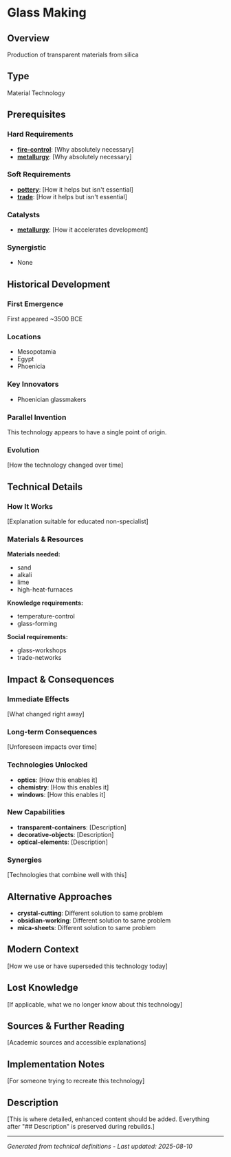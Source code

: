 # Glass Making

## Overview
Production of transparent materials from silica

## Type
Material Technology

## Prerequisites

### Hard Requirements
- **[fire-control](../fire-control/README.md)**: [Why absolutely necessary]
- **[metallurgy](../metallurgy/README.md)**: [Why absolutely necessary]

### Soft Requirements
- **[pottery](../pottery/README.md)**: [How it helps but isn't essential]
- **[trade](../trade/README.md)**: [How it helps but isn't essential]

### Catalysts
- **[metallurgy](../metallurgy/README.md)**: [How it accelerates development]

### Synergistic
- None

## Historical Development

### First Emergence
First appeared ~3500 BCE

### Locations
- Mesopotamia
- Egypt
- Phoenicia

### Key Innovators
- Phoenician glassmakers

### Parallel Invention
This technology appears to have a single point of origin.

### Evolution
[How the technology changed over time]

## Technical Details

### How It Works
[Explanation suitable for educated non-specialist]

### Materials & Resources
**Materials needed:**
- sand
- alkali
- lime
- high-heat-furnaces


**Knowledge requirements:**
- temperature-control
- glass-forming


**Social requirements:**
- glass-workshops
- trade-networks

## Impact & Consequences

### Immediate Effects
[What changed right away]

### Long-term Consequences
[Unforeseen impacts over time]

### Technologies Unlocked
- **optics**: [How this enables it]
- **chemistry**: [How this enables it]
- **windows**: [How this enables it]

### New Capabilities
- **transparent-containers**: [Description]
- **decorative-objects**: [Description]
- **optical-elements**: [Description]

### Synergies
[Technologies that combine well with this]

## Alternative Approaches
- **crystal-cutting**: Different solution to same problem
- **obsidian-working**: Different solution to same problem
- **mica-sheets**: Different solution to same problem

## Modern Context
[How we use or have superseded this technology today]

## Lost Knowledge
[If applicable, what we no longer know about this technology]

## Sources & Further Reading
[Academic sources and accessible explanations]

## Implementation Notes
[For someone trying to recreate this technology]

## Description











[This is where detailed, enhanced content should be added. Everything after "## Description" is preserved during rebuilds.]

---
*Generated from technical definitions - Last updated: 2025-08-10*
